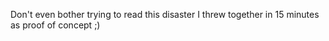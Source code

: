Don't even bother trying to read this disaster I threw together in 15 minutes as proof of concept ;)
